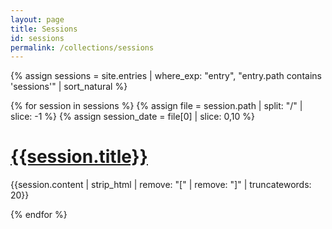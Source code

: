 ```yaml
---
layout: page
title: Sessions
id: sessions
permalink: /collections/sessions
---
```


{% assign sessions = site.entries | where_exp: "entry", "entry.path contains 'sessions'" | sort_natural %}

{% for session in sessions %}
  {% assign file = session.path | split: "/" | slice: -1  %}
  {% assign session_date = file[0] | slice: 0,10 %}
  <h1><a class="internal-link" href="{{session.url}}">{{session.title}}</a></h1>
  <p>{{session.content | strip_html | remove: "[" | remove: "]" | truncatewords: 20}}</p>
{% endfor %}